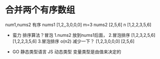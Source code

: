 # 合并两个有序数组

num1,nums2   有序
nums1 [1,2,,3,0,0,0]   m=3
nums2 [2,5,6]          n
[1,2,2,3,5,6]



- 蛮力
    排序算法？冒泡
    1.nums2 放到nums1后面，
    2.冒泡排序
    [1,2,3,2,5,6]
    [1,2,2,3,5,6]
    3.冒泡排序 o(n2)
    减少一下？
    [1,2,3,0,0,0]
    [2,5,6]

- GO 静态类型语言
    JS 动态类型 变量类型是由值来决定的